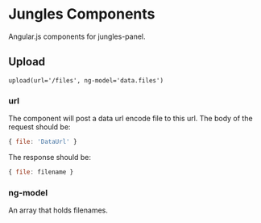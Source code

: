 # Jungles Components

Angular.js components for jungles-panel.

## Upload

```jade
upload(url='/files', ng-model='data.files')
```

### url

The component will post a data url encode file to this url. The body of the request should be:

```js
{ file: 'DataUrl' }
```

 The response should be:

```js
{ file: filename }
```

### ng-model

An array that holds filenames.
